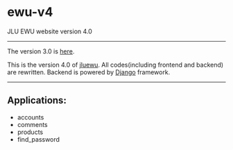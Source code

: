 # ewu-v4
JLU EWU website version 4.0

-----------------------------

The version 3.0 is [here](http://www.jluewu.com).

This is the version 4.0 of [jluewu](http://www.jluewu.com). All codes(including frontend and backend) are rewritten. Backend is powered by [Django](https://www.djangoproject.com) framework.

----------------------------

## Applications:
- accounts
- comments
- products
- find_password
